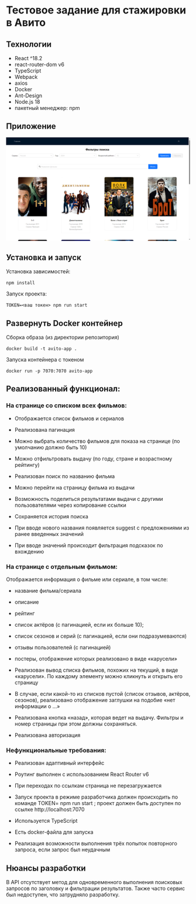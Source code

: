 # Тестовое задание для стажировки в Авито

## Технологии
- React ^18.2
- react-router-dom v6
- TypeScript
- Webpack
- axios
- Docker
- Ant-Design
- Node.js 18
- пакетный менеджер: npm 

## Приложение 

![alt text](images/app_screen.png)

## Установка и запуск

Установка зависимостей: 
``` 
npm install
```

Запуск проекта: 
```
TOKEN=<ваш токен> npm run start
```

## Развернуть Docker контейнер

Сборка образа (из директории репозитория)
```
docker build -t avito-app .
```
Запуска контейнера с токеном
```
docker run -p 7070:7070 avito-app
```

## Реализованный функционал:

### На странице со списком всех фильмов:

- Отображается список фильмов и сериалов
- Реализована  пагинация
- Можно выбрать количество фильмов для показа на странице (по умолчанию должно быть 10)
- Можно отфильтровать выдачу (по году, стране и возрастному рейтингу)
- Реализован поиск по названию фильма
- Можно перейти на страницу фильма из выдачи

- Возможность поделиться результатами выдачи с другими пользователями через копирование ссылки
- Сохраняется история поиска
- При вводе нового названия появляется suggest с предложениями из ранее введенных значений
- При вводе значений происходит фильтрация подсказок по вхождению

### На странице с отдельным фильмом: 

Отображается информация о фильме или сериале, в том числе:

- название фильма/сериала
- описание
- рейтинг
- список актёров (с пагинацией, если их больше 10); 
- список сезонов и серий (с пагинацией, если они подразумеваются)
- отзывы пользователей (с пагинацией)
- постеры, отображение которых реализовано в виде «карусели»

- Реализован вывод списка фильмов, похожих на текущий, в виде «карусели». По каждому элементу можно кликнуть и открыть его страницу
- В случае, если какой-то из списков пустой (список отзывов, актёров, сезонов), реализовано отображение заглушки на подобие «нет информации о ...»
- Реализована кнопка «назад», которая ведет на выдачу. Фильтры и номер страницы при этом должны сохраняться.

- Реализована авторизация

### Нефункциональные требования: 

- Реализован адаптивный интерфейс
- Роутинг выполнен с использованием React Router v6
- При переходах по ссылкам страница не перезагружается 
- Запуск проекта в режиме разработчика должен происходить по команде TOKEN=<your api token> npm run start ; проект должен быть доступен по ссылке http://localhost:7070

- Используется TypeScript
- Есть docker-файла для запуска
- Реализация возможности выполнения трёх попыток повторного запроса, если запрос был неудачным 

## Нюансы разработки

В API отсутствует метод для одновременного выполнения поисковых запросов по заголовку и фильтрации результатов. Также часто сервис был недоступен, что затрудняло разработку.


